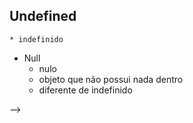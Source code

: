 ## Undefined
    
    * indefinido

 * Null
    * nulo
    * objeto que não possui nada dentro
    * diferente de indefinido

-->
<script>

console.log(null)

<script>
